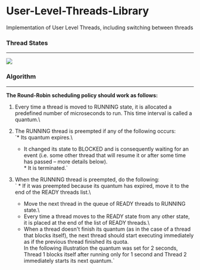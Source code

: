 # User-Level-Threads-Library
Implementation of User Level Threads, including switching between threads

### Thread States
-----------
![](https://www.d.umn.edu/~gshute/os/images/states.png)

### Algorithm
-----------
**The Round-Robin scheduling policy should work as follows:**
  1. Every time a thread is moved to RUNNING state, it is allocated a predefined number of microseconds to run. This time interval is called a quantum.\
  
  2. The RUNNING thread is preempted if any of the following occurs:\
    `* Its quantum expires.\
     * It changed its state to BLOCKED and is consequently waiting for an event (i.e. some other
    thread that will resume it or after some time has passed – more details below).\
    * It is terminated.\`
 
 3. When the RUNNING thread is preempted, do the following:\
   ` * If it was preempted because its quantum has expired, move it to the end of the READY
    threads list.\
    * Move the next thread in the queue of READY threads to RUNNING state.\
    * Every time a thread moves to the READY state from any other state, it is placed at the end of the
    list of READY threads.\
    * When a thread doesn't finish its quantum (as in the case of a thread that blocks itself), the next
    thread should start executing immediately as if the previous thread finished its quota.\
    In the following illustration the quantum was set for 2 seconds, Thread 1 blocks itself after running
    only for 1 second and Thread 2 immediately starts its next quantum.\`
